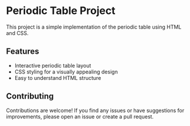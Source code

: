 # Periodic Table Project

This project is a simple implementation of the periodic table using HTML and CSS.

## Features

- Interactive periodic table layout
- CSS styling for a visually appealing design
- Easy to understand HTML structure

## Contributing

Contributions are welcome! If you find any issues or have suggestions for improvements, please open an issue or create a pull request.
